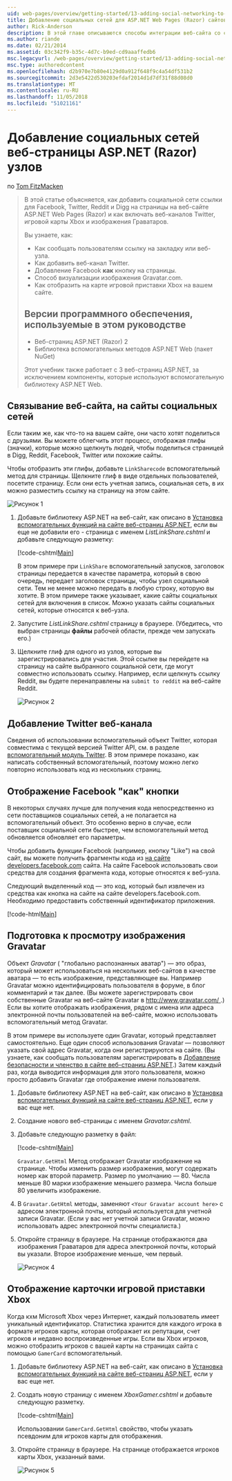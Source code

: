 ```yaml
---
uid: web-pages/overview/getting-started/13-adding-social-networking-to-your-web-site
title: Добавление социальных сетей для ASP.NET Web Pages (Razor) сайтов | Документация Майкрософт
author: Rick-Anderson
description: В этой главе описываются способы интеграции веб-сайта со службами социальных сетей. В этой главе вы узнаете, как сообщать пользователям ссылку на закладку или веб-сайта...
ms.author: riande
ms.date: 02/21/2014
ms.assetid: 03c342f9-b35c-4d7c-b9ed-cd9aaaffedb6
msc.legacyurl: /web-pages/overview/getting-started/13-adding-social-networking-to-your-web-site
msc.type: authoredcontent
ms.openlocfilehash: d2b970e7b80e4129d0a912f648f9c4a54df531b2
ms.sourcegitcommit: 2d3e5422d530203efdaf2014d1d7df31f88d08d0
ms.translationtype: MT
ms.contentlocale: ru-RU
ms.lasthandoff: 11/05/2018
ms.locfileid: "51021161"
---
```

<a name="adding-social-networking-to-aspnet-web-pages-razor-sites"></a>Добавление социальных сетей веб-страницы ASP.NET (Razor) узлов
====================
по [Tom FitzMacken](https://github.com/tfitzmac)

> В этой статье объясняется, как добавить социальной сети ссылки для Facebook, Twitter, Reddit и Digg на страницы на веб-сайте ASP.NET Web Pages (Razor) и как включать веб-каналов Twitter, игровой карты Xbox и изображения Граватаров.
> 
> Вы узнаете, как:
> 
> - Как сообщать пользователям ссылку на закладку или веб-узла.
> - Как добавить веб-канал Twitter.
> - Добавление Facebook **как** кнопку на страницы.
> - Способ визуализации изображения Gravatar.com.
> - Как отобразить на карте игровой приставки Xbox на вашем сайте.
>   
> 
> ## <a name="software-versions-used-in-the-tutorial"></a>Версии программного обеспечения, используемые в этом руководстве
> 
> 
> - Веб-страниц ASP.NET (Razor) 2
> - Библиотека вспомогательных методов ASP.NET Web (пакет NuGet)
>   
> 
> Этот учебник также работает с 3 веб-страниц ASP.NET, за исключением компоненты, которые используют вспомогательную библиотеку ASP.NET Web.


<a id="Linking_Your_Website"></a>
## <a name="linking-your-website-on-social-networking-sites"></a>Связывание веб-сайта, на сайты социальных сетей

Если таким же, как что-то на вашем сайте, они часто хотят поделиться с друзьями. Вы можете облегчить этот процесс, отображая глифы (значки), которые можно щелкнуть людей, чтобы поделиться страницей в Digg, Reddit, Facebook, Twitter или похожие сайты.

Чтобы отобразить эти глифы, добавьте `LinkSharecode` вспомогательный метод для страницы. Щелкните глиф в виде отдельных пользователей, посетите страницу. Если они есть учетная запись, социальная сеть, в их можно разместить ссылку на страницу на этом сайте.

![Рисунок 1](13-adding-social-networking-to-your-web-site/_static/image1.jpg)

1. Добавьте библиотеку ASP.NET на веб-сайт, как описано в [Установка вспомогательных функций на сайте веб-страниц ASP.NET](https://go.microsoft.com/fwlink/?LinkId=252372), если вы еще не добавили его - страница с именем *ListLinkShare.cshtml* и добавьте следующую разметку:

    [!code-cshtml[Main](13-adding-social-networking-to-your-web-site/samples/sample1.cshtml)]

    В этом примере при `LinkShare` вспомогательный запусков, заголовок страницы передается в качестве параметра, который в свою очередь, передает заголовок страницы, чтобы узел социальной сети. Тем не менее можно передать в любую строку, которую вы хотите. В этом примере также указывает, какие сайты социальных сетей для включения в список. Можно указать сайты социальных сетей, которые относятся к веб-узла.
2. Запустите *ListLinkShare.cshtml* страницу в браузере. (Убедитесь, что выбран страницы **файлы** рабочей области, прежде чем запускать его.)
3. Щелкните глиф для одного из узлов, которые вы зарегистрировались для участия. Этой ссылке вы перейдете на страницу на сайте выбранного социальной сети, где могут совместно использовать ссылку. Например, если щелкнуть ссылку Reddit, вы будете перенаправлены на `submit to reddit` на веб-сайте Reddit.

     ![Рисунок 2](13-adding-social-networking-to-your-web-site/_static/image2.jpg)

<a id="Adding_a_Twitter_Feed"></a>
## <a name="adding-a-twitter-feed"></a>Добавление Twitter веб-канала

Сведения об использовании вспомогательный объект Twitter, которая совместима с текущей версией Twitter API, см. в разделе [вспомогательный модуль Twitter](../ui-layouts-and-themes/twitter-helper.md). В этом примере показано, как написать собственный вспомогательный, поэтому можно легко повторно использовать код из нескольких страниц.

<a id="Displaying_a_Facebook_Button"></a>
## <a name="displaying-a-facebook-quotlikequot-button"></a>Отображение Facebook &quot;как&quot; кнопки

В некоторых случаях лучше для получения кода непосредственно из сети поставщиков социальных сетей, а не полагается на вспомогательный объект. Это особенно верно в случае, если поставщик социальной сети быстрее, чем вспомогательный метод обновляется обновляет его параметры.

Чтобы добавить функции Facebook (например, кнопку "Like") на свой сайт, вы можете получить фрагменты кода из [на сайте developers.facebook.com](https://developers.facebook.com/) сайта. На сайте Facebook использовать свои средства для создания фрагмента кода, которые относятся к веб-узла.

Следующий выделенный код — это код, который был извлечен из средства как кнопка на сайте на сайте developers.facebook.com. Необходимо предоставить собственный идентификатор приложения.

[!code-html[Main](13-adding-social-networking-to-your-web-site/samples/sample2.html?highlight=7-14,16-17)]

<a id="Rendering_a_Gravatar_Image"></a>
## <a name="rendering-a-gravatar-image"></a>Подготовка к просмотру изображения Gravatar

Объект *Gravatar* ( &quot;глобально распознанных аватар&quot;) — это образ, который может использоваться на нескольких веб-сайтов в качестве аватара &#8212; то есть изображение, представляющее вы. Например Gravatar можно идентифицировать пользователя в форуме, в блог комментарий и так далее. (Вы можете зарегистрировать свои собственные Gravatar на веб-сайте Gravatar в [ http://www.gravatar.com/ ](http://www.gravatar.com/).) Если вы хотите отображать изображения, рядом с имена или адреса электронной почты пользователей на веб-сайте, можно использовать вспомогательный метод Gravatar.

В этом примере вы используете один Gravatar, который представляет самостоятельно. Еще один способ использования Gravatar — позволяют указать свой адрес Gravatar, когда они регистрируются на сайте. (Вы узнаете, как сообщать пользователям зарегистрировать в [Добавление безопасности и членство в сайте веб-страниц ASP.NET](https://go.microsoft.com/fwlink/?LinkId=202904).) Затем каждый раз, когда выводится информация для этого пользователя, можно просто добавить Gravatar где отображение имени пользователя.

1. Добавьте библиотеку ASP.NET на веб-сайт, как описано в [Установка вспомогательных функций на сайте веб-страниц ASP.NET](https://go.microsoft.com/fwlink/?LinkId=252372), если у вас еще нет.
2. Создание нового веб-страницы с именем *Gravatar.cshtml*.
3. Добавьте следующую разметку в файл: 

    [!code-cshtml[Main](13-adding-social-networking-to-your-web-site/samples/sample3.cshtml)]

    `Gravatar.GetHtml` Метод отображает Gravatar изображение на странице. Чтобы изменить размер изображения, могут содержать номер как второй параметр. Размер по умолчанию — 80. Числа меньше 80 марки изображение меньшего размера. Числа больше 80 увеличить изображение.
4. В `Gravatar.GetHtml` методы, заменяют `<Your Gravatar account here>` с адресом электронной почты, который используется для учетной записи Gravatar. (Если у вас нет учетной записи Gravatar, можно использовать адрес электронной почты специалиста.)
5. Откройте страницу в браузере. На странице отображаются два изображения Граватаров для адреса электронной почты, который вы указали. Второе изображение меньше, чем первый. 

    ![Рисунок 4](13-adding-social-networking-to-your-web-site/_static/image3.jpg)

<a id="Displaying_an_Xbox_Gamer_Card"></a>
## <a name="displaying-an-xbox-gamer-card"></a>Отображение карточки игровой приставки Xbox

Когда кхм Microsoft Xbox через Интернет, каждый пользователь имеет уникальный идентификатор. Статистика хранится для каждого игрока в формате игроков карты, которая отображает их репутации, счет игроков и недавно воспроизведенные игры. Если вы Xbox игроков, можно отобразить игроков с вашей карты на страницах сайта с помощью `GamerCard` вспомогательный.

1. Добавьте библиотеку ASP.NET на веб-сайт, как описано в [Установка вспомогательных функций на сайте веб-страниц ASP.NET](https://go.microsoft.com/fwlink/?LinkId=252372), если у вас еще нет.
2. Создать новую страницу с именем *XboxGamer.cshtml* и добавьте следующую разметку.

    [!code-cshtml[Main](13-adding-social-networking-to-your-web-site/samples/sample4.cshtml)]

    Использовании `GamerCard.GetHtml` свойство, чтобы указать псевдоним для игроков карты для отображения.
3. Откройте страницу в браузере. На странице отображается игроков карты Xbox, указанный вами.

    ![Рисунок 5](13-adding-social-networking-to-your-web-site/_static/image4.jpg)
